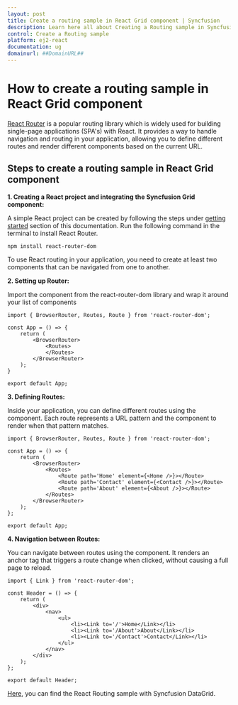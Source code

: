 ```yaml
---
layout: post
title: Create a routing sample in React Grid component | Syncfusion
description: Learn here all about Creating a Routing sample in Syncfusion React Grid component of Syncfusion Essential JS 2 and more.
control: Create a Routing sample
platform: ej2-react
documentation: ug
domainurl: ##DomainURL##
---
```


# How to create a routing sample in React Grid component

[React Router](https://reactrouter.com/en/main) is a popular routing library which is widely used for building single-page applications (SPA's) with React.  It provides a way to handle navigation and routing in your application, allowing you to define different routes and render different components based on the current URL.

## Steps to create a routing sample in React Grid component

**1. Creating a React project and integrating the Syncfusion Grid component:**

A simple React project can be created by following the steps under [getting started](https://ej2.syncfusion.com/react/documentation/grid/getting-started) section of this documentation. Run the following command in the terminal to install React Router.

```
npm install react-router-dom
```

To use React routing in your application, you need to create at least two components that can be navigated from one to another.

**2. Setting up Router:**

Import the <BrowserRouter> component from the react-router-dom library and wrap it around your list of <Routes> components

```
import { BrowserRouter, Routes, Route } from 'react-router-dom';

const App = () => {
    return (
        <BrowserRouter>
            <Routes>
            </Routes>
        </BrowserRouter>
    );
}

export default App;
```

**3. Defining Routes:**

 Inside your application, you can define different routes using the <Route> component. Each route represents a URL pattern and the component to render when that pattern matches.

```
import { BrowserRouter, Routes, Route } from 'react-router-dom';

const App = () => {
    return (
        <BrowserRouter>
            <Routes>
                <Route path='Home' element={<Home />}></Route>
                <Route path='Contact' element={<Contact />}></Route>
                <Route path='About' element={<About />}></Route>
            </Routes>
        </BrowserRouter>
    ); 
};

export default App;
```

**4. Navigation between Routes:**

 You can navigate between routes using the <Link> component. It renders an anchor tag that triggers a route change when clicked, without causing a full page to reload.

```
import { Link } from 'react-router-dom';

const Header = () => {
    return (
        <div>
            <nav>
                <ul>
                    <li><Link to='/'>Home</Link></li>
                    <li><Link to='/About'>About</Link></li>
                    <li><Link to='/Contact'>Contact</Link></li>
                </ul>
            </nav>
        </div>
    );
};

export default Header;
```
[Here](https://github.com/SyncfusionExamples/DataGrid-routing-react), you can find the React Routing sample with Syncfusion DataGrid.